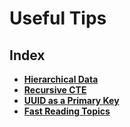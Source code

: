 # Useful Tips

## Index
* **[Hierarchical Data](./hierarchical-data.md)** <br>
* **[Recursive CTE](./recursive-cte.md)** <br>
* **[UUID as a Primary Key](./uuid-as-a-primary-key.md)** <br>
* **[Fast Reading Topics](./fast-reading-topics.md)** <br>
